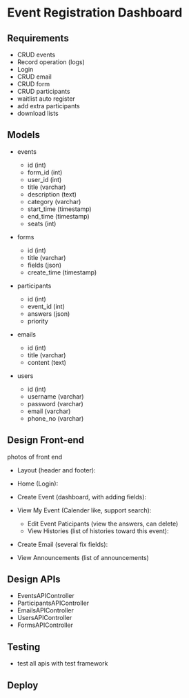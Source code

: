 # Event Registration Dashboard

## Requirements 
* CRUD events
* Record operation (logs)
* Login
* CRUD email
* CRUD form
* CRUD participants
* waitlist auto register
* add extra participants
* download lists 

## Models
* events
    * id (int)
    * form_id (int)
    * user_id (int)
    * title (varchar)
    * description (text)
    * category (varchar)
    * start_time (timestamp)
    * end_time (timestamp)
    * seats (int)

* forms
    * id (int)
    * title (varchar)
    * fields (json)
    * create_time (timestamp)
* participants
    * id (int)
    * event_id (int)
    * answers (json)
    * priority
* emails
    * id (int)
    * title (varchar)
    * content (text)
* users
    * id (int)
    * username (varchar)
    * password (varchar)
    * email (varchar)
    * phone_no (varchar)

## Design Front-end
photos of front end
* Layout (header and footer):


* Home (Login):


* Create Event (dashboard, with adding fields):


* View My Event (Calender like, support search):

    * Edit Event Paticipants (view the answers, can delete)
    * View Histories (list of histories toward this event):

* Create Email (several fix fields):

* View Announcements (list of announcements)



## Design APIs
* EventsAPIController
* ParticipantsAPIController
* EmailsAPIController
* UsersAPIController
* FormsAPIController

## Testing
* test all apis with test framework

## Deploy